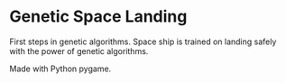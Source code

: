 # Genetic Space Landing

First steps in genetic algorithms. Space ship is trained on landing safely with the power of genetic algorithms.

Made with Python pygame.
